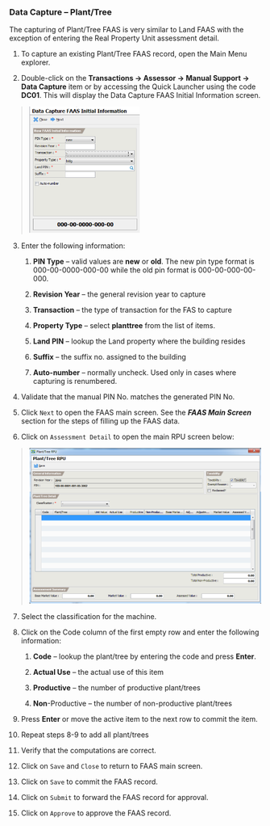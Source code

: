 ### Data Capture – Plant/Tree

The capturing of Plant/Tree FAAS is very similar to Land FAAS with the
exception of entering the Real Property Unit assessment detail.

1.  To capture an existing Plant/Tree FAAS record, open the Main Menu
    explorer.

2.  Double-click on the **Transactions -&gt; Assessor -&gt; Manual
    Support -&gt; Data Capture** item or by accessing the Quick Launcher
    using the code **DC01**. This will display the Data Capture FAAS
    Initial Information screen.

> <img src="images\image193.png" style="width:2.28097in;height:2.60592in" />

3.  Enter the following information:

    1.  **PIN Type** – valid values are **new** or **old**. The new pin
        type format is 000-00-0000-000-00 while the old pin format is
        000-00-000-00-000.

    2.  **Revision Year** – the general revision year to capture

    3.  **Transaction** – the type of transaction for the FAS to capture

    4.  **Property Type** – select **planttree** from the list of items.

    5.  **Land PIN** – lookup the Land property where the building
        resides

    6.  **Suffix** – the suffix no. assigned to the building

    7.  **Auto-number** – normally uncheck. Used only in cases where
        capturing is renumbered.

4.  Validate that the manual PIN No. matches the generated PIN No.

5.  Click `Next` to open the FAAS main screen. See the ***FAAS Main
    Screen*** section for the steps of filling up the FAAS data.

6.  Click on `Assessment Detail` to open the main RPU screen below:

> <img src="images\image200.png" style="width:4.79628in;height:3.20793in" />

7.  Select the classification for the machine.

8.  Click on the Code column of the first empty row and enter the
    following information:

    1.  **Code** – lookup the plant/tree by entering the code and press
        **Enter**.

    2.  **Actual Use** – the actual use of this item

    3.  **Productive** – the number of productive plant/trees

    4.  **Non**-Productive – the number of non-productive plant/trees

9.  Press **Enter** or move the active item to the next row to commit
    the item.

10. Repeat steps 8-9 to add all plant/trees

11. Verify that the computations are correct.

12. Click on `Save` and `Close` to return to FAAS main screen.

13. Click on `Save` to commit the FAAS record.

14. Click on `Submit` to forward the FAAS record for approval.

15. Click on `Approve` to approve the FAAS record.